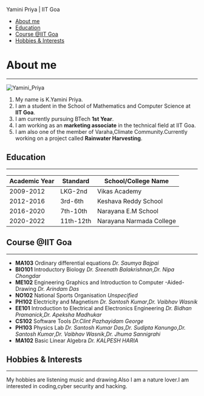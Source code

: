 
   Yamini Priya | IIT Goa
 
 * [About me]()
 * [Education](#education)
 * [Course @IIT Goa](course@iitgoa)
 * [Hobbies & Interests](hobbies&interests)
 
 # About me
 ----------

![Yamini_Priya]("C:\Users\yamin\Yamini_Priya.jpeg")

 1. My name is K.Yamini Priya.
 2. I am a student in the School of Mathematics and Computer Science at **IIT Goa**.
 3. I am currently pursuing BTech __1st Year__.
 4. I am working as an **marketing associate** in the technical field at IIT Goa.
 5. I am also one of the member of Varaha,Climate Community.Currently working on a project called **Rainwater Harvesting**.

## Education
------------

| Academic Year | Standard | School/College Name    |
| ------------- | -------- | -------------------    |
| 2009-2012     | LKG-2nd  | Vikas Academy          | 
| 2012-2016     | 3rd-6th  | Keshava Reddy School   |  
| 2016-2020     | 7th-10th | Narayana E.M School    |
| 2020-2022     | 11th-12th|Narayana Narmada College|

## Course @IIT Goa
------------------

*  **MA103**   Ordinary differential equations  *Dr. Saumya Bajpai*       
*  **BIO101**  Introductory Biology  *Dr. Sreenath Balakrishnan*,*Dr. Nipa Chongdar*       
*  **ME102**   Engineering Graphics and Introduction to Computer -Aided-Drawing  *Dr. Arindam Das*          
*  **NO102**   National Sports Organisation  *Unspecified*         
*  **PH102**   Electricity and Magnetism   *Dr. Santosh Kumar*,*Dr. Vaibhav Wasnik*            
*  **EE101**   Introduction to Electrical and Electronics Engineering  *Dr. Bidhan Pramanick*,*Dr. Apeksha Madhukar*          
*  **CS102**   Software Tools  *Dr.Clint Pazhayidam George*          
*  **PH103**   Physics Lab  *Dr. Santosh Kumar Das*,*Dr. Sudipta Kanungo*,*Dr. Santosh Kumar*,*Dr. Vaibhav Wasnik*,*Dr. Jhuma Sannigrahi*          
*  **MA102**   Basic Linear Algebra  *Dr. KALPESH HARIA*

## Hobbies & Interests
----------------------

My hobbies are listening music and drawing.Also I am a nature lover.I am interested in coding,cyber security and hacking.
   
  
  

